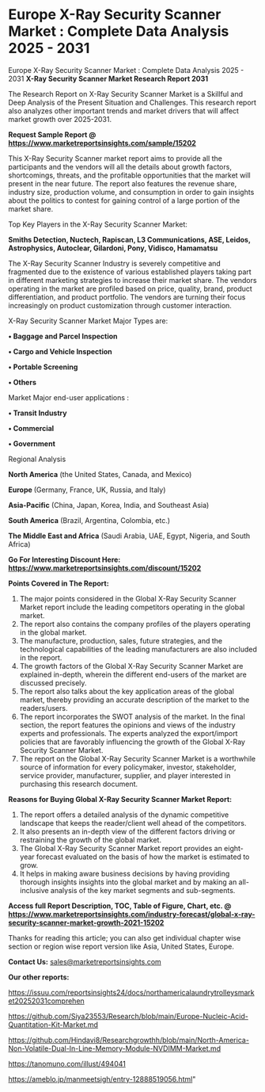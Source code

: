 # Europe X-Ray Security Scanner Market : Complete Data Analysis 2025 - 2031
Europe X-Ray Security Scanner Market : Complete Data Analysis 2025 - 2031
<strong>X-Ray Security Scanner Market Research Report 2031</strong>

The Research Report on X-Ray Security Scanner Market is a Skillful and Deep Analysis of the Present Situation and Challenges. This research report also analyzes other important trends and market drivers that will affect market growth over 2025-2031.

<strong>Request Sample Report @ <a href=https://www.marketreportsinsights.com/sample/15202>https://www.marketreportsinsights.com/sample/15202</a></strong>

This X-Ray Security Scanner market report aims to provide all the participants and the vendors will all the details about growth factors, shortcomings, threats, and the profitable opportunities that the market will present in the near future. The report also features the revenue share, industry size, production volume, and consumption in order to gain insights about the politics to contest for gaining control of a large portion of the market share.

Top Key Players in the X-Ray Security Scanner Market:

<strong>Smiths Detection, Nuctech, Rapiscan, L3 Communications, ASE, Leidos, Astrophysics, Autoclear, Gilardoni, Pony, Vidisco, Hamamatsu</strong>

The X-Ray Security Scanner Industry is severely competitive and fragmented due to the existence of various established players taking part in different marketing strategies to increase their market share. The vendors operating in the market are profiled based on price, quality, brand, product differentiation, and product portfolio. The vendors are turning their focus increasingly on product customization through customer interaction.

X-Ray Security Scanner Market Major Types are:

<strong>• Baggage and Parcel Inspection

• Cargo and Vehicle Inspection

• Portable Screening

• Others</strong>

Market Major end-user applications :

<strong>• Transit Industry

• Commercial

• Government</strong>

Regional Analysis

</u><strong><b>North America</b></strong> (the United States, Canada, and Mexico)

<strong><b>Europe </b></strong>(Germany, France, UK, Russia, and Italy)

<strong><b>Asia-Pacific</b></strong> (China, Japan, Korea, India, and Southeast Asia)

<strong><b>South America</b></strong> (Brazil, Argentina, Colombia, etc.)

<strong><b>The Middle East and Africa</b></strong> (Saudi Arabia, UAE, Egypt, Nigeria, and South Africa)

<strong>Go For Interesting Discount Here: <a href=https://www.marketreportsinsights.com/discount/15202>https://www.marketreportsinsights.com/discount/15202</a></strong>

<strong>Points Covered in The Report:</strong>
<ol>
  <li>The major points considered in the Global X-Ray Security Scanner Market report include the leading competitors operating in the global market.</li>
  <li>The report also contains the company profiles of the players operating in the global market.</li>
  <li>The manufacture, production, sales, future strategies, and the technological capabilities of the leading manufacturers are also included in the report.</li>
  <li>The growth factors of the Global X-Ray Security Scanner Market are explained in-depth, wherein the different end-users of the market are discussed precisely.</li>
  <li>The report also talks about the key application areas of the global market, thereby providing an accurate description of the market to the readers/users.</li>
  <li>The report incorporates the SWOT analysis of the market. In the final section, the report features the opinions and views of the industry experts and professionals. The experts analyzed the export/import policies that are favorably influencing the growth of the Global X-Ray Security Scanner Market.</li>
  <li>The report on the Global X-Ray Security Scanner Market is a worthwhile source of information for every policymaker, investor, stakeholder, service provider, manufacturer, supplier, and player interested in purchasing this research document.</li>
</ol>
<strong>Reasons for Buying Global X-Ray Security Scanner Market Report:</strong>

<ol>
  <li>The report offers a detailed analysis of the dynamic competitive landscape that keeps the reader/client well ahead of the competitors.</li>
  <li>It also presents an in-depth view of the different factors driving or restraining the growth of the global market.</li>
  <li>The Global X-Ray Security Scanner Market report provides an eight-year forecast evaluated on the basis of how the market is estimated to grow.</li>
  <li>It helps in making aware business decisions by having providing thorough insights insights into the global market and by making an all-inclusive analysis of the key market segments and sub-segments.</li>
</ol>
<strong>Access full Report Description, TOC, Table of Figure, Chart, etc. @ <a href=https://www.marketreportsinsights.com/industry-forecast/global-x-ray-security-scanner-market-growth-2021-15202>https://www.marketreportsinsights.com/industry-forecast/global-x-ray-security-scanner-market-growth-2021-15202</a></strong>


Thanks for reading this article; you can also get individual chapter wise section or region wise report version like Asia, United States, Europe.

<strong>Contact Us:</strong>
sales@marketreportsinsights.com

<strong>Our other reports:</strong>

<a href=https://issuu.com/reportsinsights24/docs/northamericalaundrytrolleysmarket20252031comprehen>https://issuu.com/reportsinsights24/docs/northamericalaundrytrolleysmarket20252031comprehen</a>

<a href=https://github.com/Siya23553/Research/blob/main/Europe-Nucleic-Acid-Quantitation-Kit-Market.md>https://github.com/Siya23553/Research/blob/main/Europe-Nucleic-Acid-Quantitation-Kit-Market.md</a>

<a href=https://github.com/Hindavi8/Researchgrowthh/blob/main/North-America-Non-Volatile-Dual-In-Line-Memory-Module-NVDIMM-Market.md>https://github.com/Hindavi8/Researchgrowthh/blob/main/North-America-Non-Volatile-Dual-In-Line-Memory-Module-NVDIMM-Market.md</a>

<a href=https://tanomuno.com/illust/494041>https://tanomuno.com/illust/494041</a>

<a href=https://ameblo.jp/manmeetsigh/entry-12888519056.html>https://ameblo.jp/manmeetsigh/entry-12888519056.html</a>"
